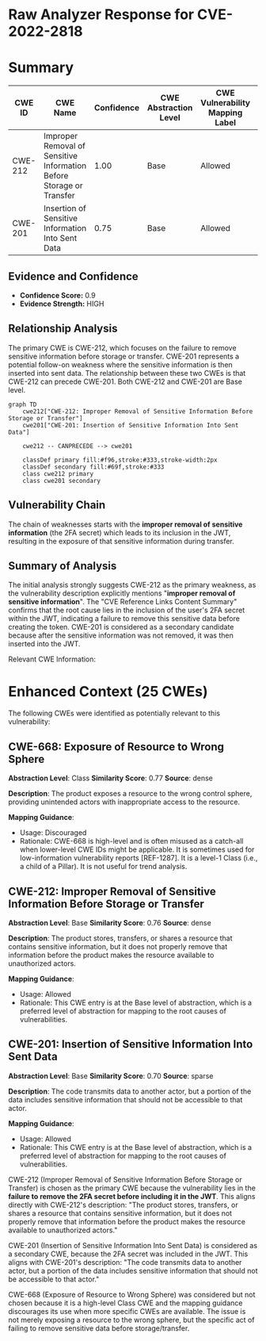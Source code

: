 # Raw Analyzer Response for CVE-2022-2818

# Summary
| CWE ID | CWE Name | Confidence | CWE Abstraction Level | CWE Vulnerability Mapping Label | CWE-Vulnerability Mapping Notes |
|---|---|---|---|---|---|
| CWE-212 | Improper Removal of Sensitive Information Before Storage or Transfer | 1.00 | Base | Allowed | Primary CWE |
| CWE-201 | Insertion of Sensitive Information Into Sent Data | 0.75 | Base | Allowed | Secondary Candidate |

## Evidence and Confidence

*   **Confidence Score:** 0.9
*   **Evidence Strength:** HIGH

## Relationship Analysis
The primary CWE is CWE-212, which focuses on the failure to remove sensitive information before storage or transfer. CWE-201 represents a potential follow-on weakness where the sensitive information is then inserted into sent data. The relationship between these two CWEs is that CWE-212 can precede CWE-201. Both CWE-212 and CWE-201 are Base level.

```mermaid
graph TD
    cwe212["CWE-212: Improper Removal of Sensitive Information Before Storage or Transfer"]
    cwe201["CWE-201: Insertion of Sensitive Information Into Sent Data"]

    cwe212 -- CANPRECEDE --> cwe201

    classDef primary fill:#f96,stroke:#333,stroke-width:2px
    classDef secondary fill:#69f,stroke:#333
    class cwe212 primary
    class cwe201 secondary
```

## Vulnerability Chain
The chain of weaknesses starts with the **improper removal of sensitive information** (the 2FA secret) which leads to its inclusion in the JWT, resulting in the exposure of that sensitive information during transfer.

## Summary of Analysis
The initial analysis strongly suggests CWE-212 as the primary weakness, as the vulnerability description explicitly mentions "**improper removal of sensitive information**". The "CVE Reference Links Content Summary" confirms that the root cause lies in the inclusion of the user's 2FA secret within the JWT, indicating a failure to remove this sensitive data before creating the token.
CWE-201 is considered as a secondary candidate because after the sensitive information was not removed, it was then inserted into the JWT.

Relevant CWE Information:

# Enhanced Context (25 CWEs)
The following CWEs were identified as potentially relevant to this vulnerability:

## CWE-668: Exposure of Resource to Wrong Sphere
**Abstraction Level**: Class
**Similarity Score**: 0.77
**Source**: dense

**Description**:
The product exposes a resource to the wrong control sphere, providing unintended actors with inappropriate access to the resource.

**Mapping Guidance**:
- Usage: Discouraged
- Rationale: CWE-668 is high-level and is often misused as a catch-all when lower-level CWE IDs might be applicable. It is sometimes used for low-information vulnerability reports [REF-1287]. It is a level-1 Class (i.e., a child of a Pillar). It is not useful for trend analysis.

## CWE-212: Improper Removal of Sensitive Information Before Storage or Transfer
**Abstraction Level**: Base
**Similarity Score**: 0.76
**Source**: dense

**Description**:
The product stores, transfers, or shares a resource that contains sensitive information, but it does not properly remove that information before the product makes the resource available to unauthorized actors.

**Mapping Guidance**:
- Usage: Allowed
- Rationale: This CWE entry is at the Base level of abstraction, which is a preferred level of abstraction for mapping to the root causes of vulnerabilities.

## CWE-201: Insertion of Sensitive Information Into Sent Data
**Abstraction Level**: Base
**Similarity Score**: 0.70
**Source**: sparse

**Description**:
The code transmits data to another actor, but a portion of the data includes sensitive information that should not be accessible to that actor.

**Mapping Guidance**:
- Usage: Allowed
- Rationale: This CWE entry is at the Base level of abstraction, which is a preferred level of abstraction for mapping to the root causes of vulnerabilities.

CWE-212 (Improper Removal of Sensitive Information Before Storage or Transfer) is chosen as the primary CWE because the vulnerability lies in the **failure to remove the 2FA secret before including it in the JWT**. This aligns directly with CWE-212's description: "The product stores, transfers, or shares a resource that contains sensitive information, but it does not properly remove that information before the product makes the resource available to unauthorized actors."

CWE-201 (Insertion of Sensitive Information Into Sent Data) is considered as a secondary CWE, because the 2FA secret was included in the JWT. This aligns with CWE-201's description: "The code transmits data to another actor, but a portion of the data includes sensitive information that should not be accessible to that actor."

CWE-668 (Exposure of Resource to Wrong Sphere) was considered but not chosen because it is a high-level Class CWE and the mapping guidance discourages its use when more specific CWEs are available. The issue is not merely exposing a resource to the wrong sphere, but the specific act of failing to remove sensitive data before storage/transfer.